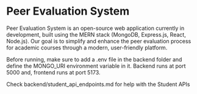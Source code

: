 # Peer Evaluation System

Peer Evaluation System is an open-source web application currently in development, built using the MERN stack (MongoDB, Express.js, React, Node.js). Our goal is to simplify and enhance the peer evaluation process for academic courses through a modern, user-friendly platform.

Before running, make sure to add a .env file in the backend folder and define the MONGO_URI environment variable in it.
Backend runs at port 5000 and, frontend runs at port 5173.

Check backend/student_api_endpoints.md for help with the Student APIs
